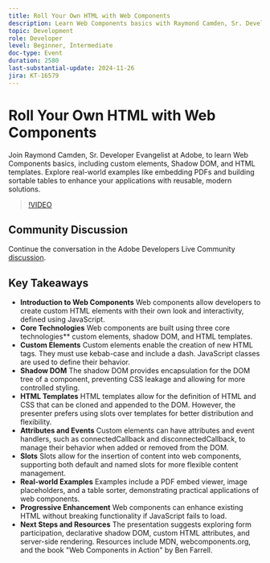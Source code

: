 ```yaml
---
title: Roll Your Own HTML with Web Components
description: Learn Web Components basics with Raymond Camden, Sr. Developer Evangelist at Adobe, including custom elements, Shadow DOM, and HTML templates, with practical examples like embedding PDFs and building sortable tables to enhance your applications.
topic: Development
role: Developer
level: Beginner, Intermediate
doc-type: Event
duration: 2580
last-substantial-update: 2024-11-26
jira: KT-16579
---
```


# Roll Your Own HTML with Web Components

Join Raymond Camden, Sr. Developer Evangelist at Adobe, to learn Web Components basics, including custom elements, Shadow DOM, and HTML templates. Explore real-world examples like embedding PDFs and building sortable tables to enhance your applications with reusable, modern solutions.

>[!VIDEO](https://video.tv.adobe.com/v/3440406/?learn=on&enablevpops)

## Community Discussion

Continue the conversation in the Adobe Developers Live Community [discussion](https://adobe.ly/48PRE63).

## Key Takeaways

* **Introduction to Web Components** Web components allow developers to create custom HTML elements with their own look and interactivity, defined using JavaScript.
* **Core Technologies** Web components are built using three core technologies** custom elements, shadow DOM, and HTML templates.
* **Custom Elements** Custom elements enable the creation of new HTML tags. They must use kebab-case and include a dash. JavaScript classes are used to define their behavior.
* **Shadow DOM** The shadow DOM provides encapsulation for the DOM tree of a component, preventing CSS leakage and allowing for more controlled styling.
* **HTML Templates** HTML templates allow for the definition of HTML and CSS that can be cloned and appended to the DOM. However, the presenter prefers using slots over templates for better distribution and flexibility.
* **Attributes and Events** Custom elements can have attributes and event handlers, such as connectedCallback and disconnectedCallback, to manage their behavior when added or removed from the DOM.
* **Slots** Slots allow for the insertion of content into web components, supporting both default and named slots for more flexible content management.
* **Real-world Examples** Examples include a PDF embed viewer, image placeholders, and a table sorter, demonstrating practical applications of web components.
* **Progressive Enhancement** Web components can enhance existing HTML without breaking functionality if JavaScript fails to load.
* **Next Steps and Resources** The presentation suggests exploring form participation, declarative shadow DOM, custom HTML attributes, and server-side rendering. Resources include MDN, webcomponents.org, and the book "Web Components in Action" by Ben Farrell.